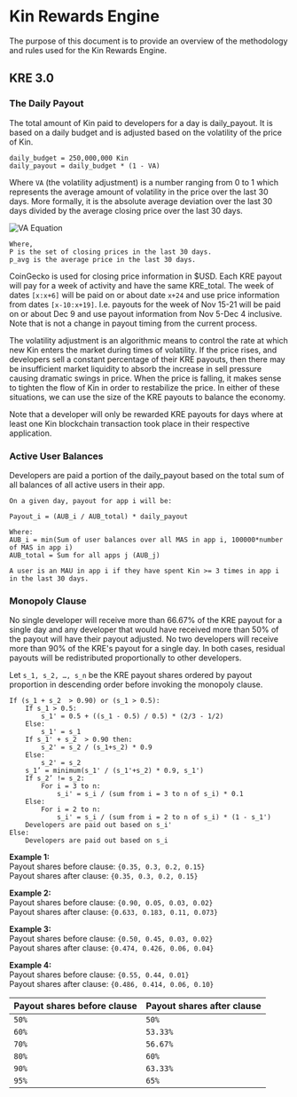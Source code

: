 # Kin Rewards Engine 

The purpose of this document is to provide an overview of the methodology and rules used for the Kin Rewards Engine.

## KRE 3.0

### The Daily Payout 
The total amount of Kin paid to developers for a day is daily_payout. It is based on a daily budget and is adjusted based on the volatility of the price of Kin.

```
daily_budget = 250,000,000 Kin
daily_payout = daily_budget * (1 - VA)
```
Where `VA` (the volatility adjustment) is a number ranging from 0 to 1 which represents the average amount of volatility in the price over the last 30 days.
More formally, it is the absolute average deviation over the last 30 days divided by the average closing price over the last 30 days.

![VA Equation](https://i.imgur.com/E9TotU3.jpg)
```
Where,
P is the set of closing prices in the last 30 days.
p_avg is the average price in the last 30 days.
```

CoinGecko is used for closing price information in $USD. Each KRE payout will pay for a week of activity and have the same KRE_total. The week of dates `[x:x+6]` will be paid on or about date `x+24` and use price information from dates `[x-10:x+19]`. I.e. payouts for the week of Nov 15-21 will be paid on or about Dec 9 and use payout information from Nov 5-Dec 4 inclusive. Note that is not a change in payout timing from the current process.

The volatility adjustment is an algorithmic means to control the rate at which new Kin enters the market during times of volatility. If the price rises, and developers sell a constant percentage of their KRE payouts, then there may be insufficient market liquidity to absorb the increase in sell pressure causing dramatic swings in price. When the price is falling, it makes sense to tighten the flow of Kin in order to restabilize the price. In either of these situations, we can use the size of the KRE payouts to balance the economy.

Note that a developer will only be rewarded KRE payouts for days where at least one Kin blockchain transaction took place in their respective application.

### Active User Balances

Developers are paid a portion of the daily_payout based on the total sum of all balances of all active users in their app.
```
On a given day, payout for app i will be:

Payout_i = (AUB_i / AUB_total) * daily_payout

Where:
AUB_i = min(Sum of user balances over all MAS in app i, 100000*number of MAS in app i)
AUB_total = Sum for all apps j (AUB_j)

A user is an MAU in app i if they have spent Kin >= 3 times in app i in the last 30 days.

```

### Monopoly Clause 

No single developer will receive more than 66.67% of the KRE payout for a single day and any developer that would have received more than 50% of the payout will have their payout adjusted.
No two developers will receive more than 90% of the KRE's payout for a single day.
In both cases, residual payouts will be redistributed proportionally to other developers.

Let `s_1, s_2, …, s_n` be the KRE payout shares ordered by payout proportion in descending order before invoking the monopoly clause.
```
If (s_1 + s_2  > 0.90) or (s_1 > 0.5):
    If s_1 > 0.5:
        s_1' = 0.5 + ((s_1 - 0.5) / 0.5) * (2/3 - 1/2)
    Else:
        s_1' = s_1
    If s_1' + s_2  > 0.90 then:
        s_2' = s_2 / (s_1+s_2) * 0.9
    Else:
    	s_2' = s_2
    s_1’ = minimum(s_1' / (s_1'+s_2) * 0.9, s_1')
    If s_2’ != s_2:
        For i = 3 to n:
            s_i' = s_i / (sum from i = 3 to n of s_i) * 0.1
    Else:
        For i = 2 to n:
            s_i' = s_i / (sum from i = 2 to n of s_i) * (1 - s_1')
	Developers are paid out based on s_i'
Else:
	Developers are paid out based on s_i
 ```

**Example 1:**  
Payout shares before clause: `{0.35, 0.3, 0.2, 0.15}`  
Payout shares after clause: `{0.35, 0.3, 0.2, 0.15}`  

**Example 2:**  
Payout shares before clause: `{0.90, 0.05, 0.03, 0.02}`  
Payout shares after clause: `{0.633, 0.183, 0.11, 0.073}`  

**Example 3:**  
Payout shares before clause: `{0.50, 0.45, 0.03, 0.02}`  
Payout shares after clause: `{0.474, 0.426, 0.06, 0.04}`  

**Example 4:**  
Payout shares before clause: `{0.55, 0.44, 0.01}`  
Payout shares after clause: `{0.486, 0.414, 0.06, 0.10}`

Payout shares before clause | Payout shares after clause
--------------------------- | --------------------------
`50%` | `50%`
`60%` | `53.33%`
`70%` | `56.67%`
`80%` | `60%`
`90%` | `63.33%`
`95%` | `65%`
